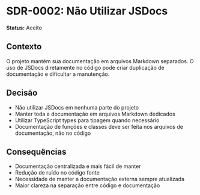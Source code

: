 # SDR-0002: Não Utilizar JSDocs

**Status:** Aceito

## Contexto

O projeto mantém sua documentação em arquivos Markdown separados. O uso de JSDocs diretamente no código pode criar duplicação de documentação e dificultar a manutenção.

## Decisão

- Não utilizar JSDocs em nenhuma parte do projeto
- Manter toda a documentação em arquivos Markdown dedicados
- Utilizar TypeScript types para tipagem quando necessário
- Documentação de funções e classes deve ser feita nos arquivos de documentação, não no código

## Consequências

- Documentação centralizada e mais fácil de manter
- Redução de ruído no código fonte
- Necessidade de manter a documentação externa sempre atualizada
- Maior clareza na separação entre código e documentação